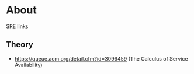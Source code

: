 # About

SRE links


## Theory

- https://queue.acm.org/detail.cfm?id=3096459 (The Calculus of Service Availability)
